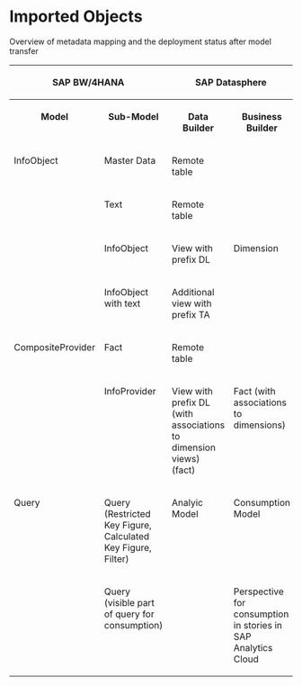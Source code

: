<!-- loio92c0a5ee5eb24865b60f1b070c6c14e0 -->

# Imported Objects



Overview of metadata mapping and the deployment status after model transfer


<table>
<tr>
<th valign="top" colspan="2">

SAP BW/4HANA



</th>
<th valign="top" colspan="2">

SAP Datasphere



</th>
</tr>
<tr>
<th valign="top">

Model



</th>
<th valign="top">

Sub-Model



</th>
<th valign="top">

Data Builder



</th>
<th valign="top">

Business Builder



</th>
</tr>
<tr>
<td valign="top" rowspan="4">

InfoObject



</td>
<td valign="top">

Master Data



</td>
<td valign="top">

Remote table



</td>
<td valign="top">



</td>
</tr>
<tr>
<td valign="top">

Text



</td>
<td valign="top">

Remote table



</td>
<td valign="top">



</td>
</tr>
<tr>
<td valign="top">

InfoObject



</td>
<td valign="top">

View with prefix DL



</td>
<td valign="top">

Dimension



</td>
</tr>
<tr>
<td valign="top">

InfoObject with text



</td>
<td valign="top">

Additional view with prefix TA



</td>
<td valign="top">



</td>
</tr>
<tr>
<td valign="top" rowspan="2">

CompositeProvider



</td>
<td valign="top">

Fact



</td>
<td valign="top">

Remote table



</td>
<td valign="top">



</td>
</tr>
<tr>
<td valign="top">

InfoProvider



</td>
<td valign="top">

View with prefix DL \(with associations to dimension views\) \(fact\)



</td>
<td valign="top">

Fact \(with associations to dimensions\)



</td>
</tr>
<tr>
<td valign="top" rowspan="2">

Query



</td>
<td valign="top">

Query \(Restricted Key Figure, Calculated Key Figure, Filter\)



</td>
<td valign="top">

Analyic Model



</td>
<td valign="top">

Consumption Model



</td>
</tr>
<tr>
<td valign="top">

Query \(visible part of query for consumption\)



</td>
<td valign="top">



</td>
<td valign="top">

Perspective for consumption in stories in SAP Analytics Cloud



</td>
</tr>
</table>

